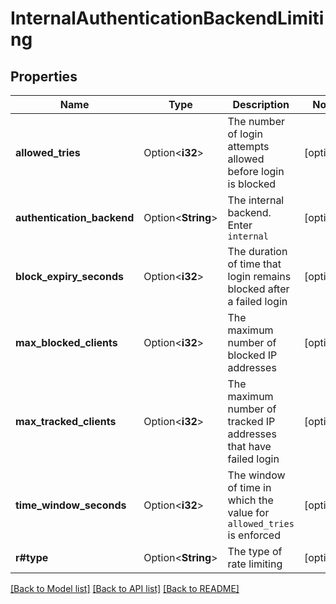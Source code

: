 # InternalAuthenticationBackendLimiting

## Properties

Name | Type | Description | Notes
------------ | ------------- | ------------- | -------------
**allowed_tries** | Option<**i32**> | The number of login attempts allowed before login is blocked | [optional]
**authentication_backend** | Option<**String**> | The internal backend. Enter `internal` | [optional]
**block_expiry_seconds** | Option<**i32**> | The duration of time that login remains blocked after a failed login | [optional]
**max_blocked_clients** | Option<**i32**> | The maximum number of blocked IP addresses | [optional]
**max_tracked_clients** | Option<**i32**> | The maximum number of tracked IP addresses that have failed login | [optional]
**time_window_seconds** | Option<**i32**> | The window of time in which the value for `allowed_tries` is enforced | [optional]
**r#type** | Option<**String**> | The type of rate limiting | [optional]

[[Back to Model list]](../README.md#documentation-for-models) [[Back to API list]](../README.md#documentation-for-api-endpoints) [[Back to README]](../README.md)


